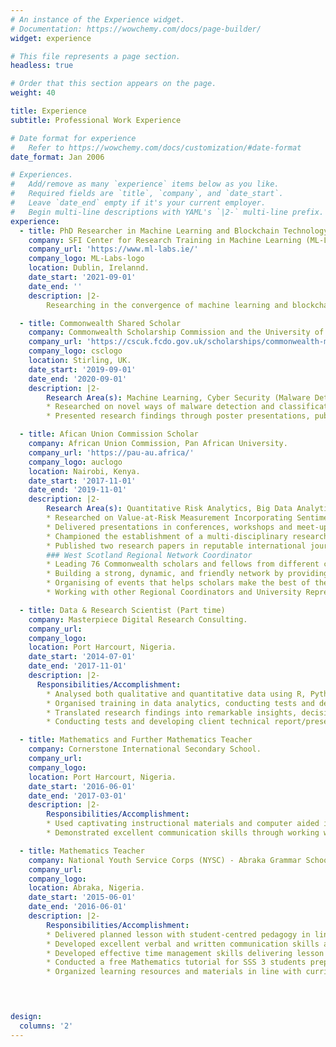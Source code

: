 ```yaml
---
# An instance of the Experience widget.
# Documentation: https://wowchemy.com/docs/page-builder/
widget: experience

# This file represents a page section.
headless: true

# Order that this section appears on the page.
weight: 40

title: Experience
subtitle: Professional Work Experience

# Date format for experience
#   Refer to https://wowchemy.com/docs/customization/#date-format
date_format: Jan 2006

# Experiences.
#   Add/remove as many `experience` items below as you like.
#   Required fields are `title`, `company`, and `date_start`.
#   Leave `date_end` empty if it's your current employer.
#   Begin multi-line descriptions with YAML's `|2-` multi-line prefix.
experience:
  - title: PhD Researcher in Machine Learning and Blockchain Technology
    company: SFI Center for Research Training in Machine Learning (ML-LABS)
    company_url: 'https://www.ml-labs.ie/'
    company_logo: ML-Labs-logo
    location: Dublin, Irelannd.
    date_start: '2021-09-01'
    date_end: ''
    description: |2-
        Researching in the convergence of machine learning and blockchain technology in finance. 

  - title: Commonwealth Shared Scholar
    company: Commonwealth Scholarship Commission and the University of Stirling, UK.
    company_url: 'https://cscuk.fcdo.gov.uk/scholarships/commonwealth-masters-scholarships/'
    company_logo: csclogo
    location: Stirling, UK.
    date_start: '2019-09-01'
    date_end: '2020-09-01'
    description: |2-
        Research Area(s): Machine Learning, Cyber Security (Malware Detection), FinTech.
        * Researched on novel ways of malware detection and classification using machine learning algorithms.
        * Presented research findings through poster presentations, publications and academic talks.

  - title: Afican Union Commission Scholar
    company: African Union Commission, Pan African University.
    company_url: 'https://pau-au.africa/'
    company_logo: auclogo
    location: Nairobi, Kenya.
    date_start: '2017-11-01'
    date_end: '2019-11-01'
    description: |2-
        Research Area(s): Quantitative Risk Analytics, Big Data Analytics, Machine Learning, Financial Modelling.
        * Researched on Value-at-Risk Measurement Incorporating Sentiments from Financial Tweets for Risk Analysis of Nigerian Banks.
        * Delivered presentations in conferences, workshops and meet-ups, as a way of communicating my findings.
        * Championed the establishment of a multi-disciplinary research team developing innovative solutions to African challenges with the help of Mathematics, Artificial Intelligence and Data Science.
        * Published two research papers in reputable international journals.
        ### West Scotland Regional Network Coordinator 
        * Leading 76 Commonwealth scholars and fellows from different countries across 5 UK universities.
        * Building a strong, dynamic, and friendly network by providing opportunities for interaction between Scholars
        * Organising of events that helps scholars make the best of their in the UK.
        * Working with other Regional Coordinators and University Representatives

  - title: Data & Research Scientist (Part time)
    company: Masterpiece Digital Research Consulting.
    company_url: 
    company_logo: 
    location: Port Harcourt, Nigeria.
    date_start: '2014-07-01'
    date_end: '2017-11-01'
    description: |2-
      Responsibilities/Accomplishment:
        * Analysed both qualitative and quantitative data using R, Python, SPSS, MS Excel, EViews, etc.
        * Organised training in data analytics, conducting tests and developing client technical report.
        * Translated research findings into remarkable insights, decisions and actions. 
        * Conducting tests and developing client technical report/presentation using captivating descriptive statistics and computer aided instruction.

  - title: Mathematics and Further Mathematics Teacher
    company: Cornerstone International Secondary School.
    company_url: 
    company_logo: 
    location: Port Harcourt, Nigeria.
    date_start: '2016-06-01'
    date_end: '2017-03-01'
    description: |2-
        Responsibilities/Accomplishment:
        * Used captivating instructional materials and computer aided instruction in teaching and learning situations.
        * Demonstrated excellent communication skills through working with parents/guardians, students and colleagues.

  - title: Mathematics Teacher
    company: National Youth Service Corps (NYSC) - Abraka Grammar School
    company_url: 
    company_logo: 
    location: Abraka, Nigeria.
    date_start: '2015-06-01'
    date_end: '2016-06-01'
    description: |2-
        Responsibilities/Accomplishment:
        * Delivered planned lesson with student-centred pedagogy in line with curriculum objectives.
        * Developed excellent verbal and written communication skills as a teacher, interacting with colleagues, young students and their parents.
        * Developed effective time management skills delivering lesson plans to a tight schedule.
        * Conducted a free Mathematics tutorial for SSS 3 students preparing for WASSCE.
        * Organized learning resources and materials in line with curriculum objectives. 
  



design:
  columns: '2'
---
```

